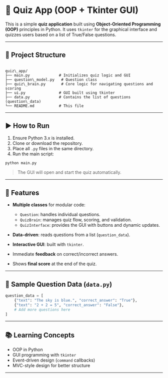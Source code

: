 # 🧠 Quiz App (OOP + Tkinter GUI)

This is a simple **quiz application** built using **Object-Oriented Programming (OOP)** principles in Python. It uses `tkinter` for the graphical interface and quizzes users based on a list of True/False questions.

---

## 📁 Project Structure

```

quiz\_app/
├── main.py             # Initializes quiz logic and GUI
├── question\_model.py   # Question class
├── quiz\_brain.py       # Core logic for navigating questions and scoring
├── ui.py               # GUI built using tkinter
├── data.py             # Contains the list of questions (question\_data)
└── README.md           # This file

````

---

## ▶️ How to Run

1. Ensure Python 3.x is installed.
2. Clone or download the repository.
3. Place all `.py` files in the same directory.
4. Run the main script:

```bash
python main.py
````

> The GUI will open and start the quiz automatically.

---

## 🚀 Features

* **Multiple classes** for modular code:

  * `Question`: handles individual questions.
  * `QuizBrain`: manages quiz flow, scoring, and validation.
  * `QuizInterface`: provides the GUI with buttons and dynamic updates.
* **Data-driven**: reads questions from a list (`question_data`).
* **Interactive GUI**: built with `tkinter`.
* Immediate **feedback** on correct/incorrect answers.
* Shows **final score** at the end of the quiz.

---

## 📌 Sample Question Data (`data.py`)

```python
question_data = [
    {"text": "The sky is blue.", "correct_answer": "True"},
    {"text": "2 + 2 = 5", "correct_answer": "False"},
    # Add more questions here
]
```

---

## 📚 Learning Concepts

* OOP in Python
* GUI programming with `tkinter`
* Event-driven design (`command` callbacks)
* MVC-style design for better structure

---

